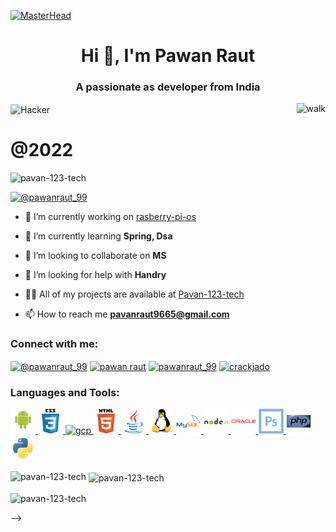 [![MasterHead](https://mir-s3-cdn-cf.behance.net/project_modules/max_1200/54b6c068097599.5b50bca476b9b.gif)](https://Pavan-123-tech.io)
<h1 align="center">Hi 👋, I'm Pawan Raut</h1>
<h3 align="center">A passionate as developer from India</h3>
<img align="center" alt="Hacker" width"400" src="https://c.tenor.com/esCBwJ7Tq4UAAAAC/pc-hack.gif"> 
<img align="right" alt="walk" width"10" src="https://i.gifer.com/origin/84/84d79f587caeee69caf306386ec3527d_w200.gif">

<h1>@2022</h1>

<p align="left"> <img src="https://komarev.com/ghpvc/?username=pavan-123-tech&label=Profile%20views&color=0e75b6&style=flat" alt="pavan-123-tech" /> </p>

<p align="left"> <a href="https://twitter.com/@pawanraut_99" target="blank"><img src="https://img.shields.io/twitter/follow/@pawanraut_99?logo=twitter&style=for-the-badge" alt="@pawanraut_99" /></a> </p>

- 🔭 I’m currently working on [rasberry-pi-os](https://github.com/Pavan-123-tech/raspberry-pi-os)

- 🌱 I’m currently learning **Spring, Dsa**

- 👯 I’m looking to collaborate on **MS**

- 🤝 I’m looking for help with **Handry**

- 👨‍💻 All of my projects are available at [Pavan-123-tech](Pavan-123-tech)

- 📫 How to reach me **pavanraut9665@gmail.com**

<h3 align="left">Connect with me:</h3>
<p align="left">
<a href="https://twitter.com/@pawanraut_99" target="blank"><img align="center" src="https://raw.githubusercontent.com/rahuldkjain/github-profile-readme-generator/master/src/images/icons/Social/twitter.svg" alt="@pawanraut_99" height="30" width="40" /></a>
<a href="https://linkedin.com/in/pawan raut" target="blank"><img align="center" src="https://raw.githubusercontent.com/rahuldkjain/github-profile-readme-generator/master/src/images/icons/Social/linked-in-alt.svg" alt="pawan raut" height="30" width="40" /></a>
<a href="https://instagram.com/pawanraut_99" target="blank"><img align="center" src="https://raw.githubusercontent.com/rahuldkjain/github-profile-readme-generator/master/src/images/icons/Social/instagram.svg" alt="pawanraut_99" height="30" width="40" /></a>
<a href="https://www.hackerrank.com/crackjado" target="blank"><img align="center" src="https://raw.githubusercontent.com/rahuldkjain/github-profile-readme-generator/master/src/images/icons/Social/hackerrank.svg" alt="crackjado" height="30" width="40" /></a>
</p>

<h3 align="left">Languages and Tools:</h3>
<p align="left"> <a href="https://developer.android.com" target="_blank" rel="noreferrer"> <img src="https://raw.githubusercontent.com/devicons/devicon/master/icons/android/android-original-wordmark.svg" alt="android" width="40" height="40"/> </a> <a href="https://www.w3schools.com/css/" target="_blank" rel="noreferrer"> <img src="https://raw.githubusercontent.com/devicons/devicon/master/icons/css3/css3-original-wordmark.svg" alt="css3" width="40" height="40"/> </a> <a href="https://cloud.google.com" target="_blank" rel="noreferrer"> <img src="https://www.vectorlogo.zone/logos/google_cloud/google_cloud-icon.svg" alt="gcp" width="40" height="40"/> </a> <a href="https://www.w3.org/html/" target="_blank" rel="noreferrer"> <img src="https://raw.githubusercontent.com/devicons/devicon/master/icons/html5/html5-original-wordmark.svg" alt="html5" width="40" height="40"/> </a> <a href="https://www.java.com" target="_blank" rel="noreferrer"> <img src="https://raw.githubusercontent.com/devicons/devicon/master/icons/java/java-original.svg" alt="java" width="40" height="40"/> </a> <a href="https://www.linux.org/" target="_blank" rel="noreferrer"> <img src="https://raw.githubusercontent.com/devicons/devicon/master/icons/linux/linux-original.svg" alt="linux" width="40" height="40"/> </a> <a href="https://www.mysql.com/" target="_blank" rel="noreferrer"> <img src="https://raw.githubusercontent.com/devicons/devicon/master/icons/mysql/mysql-original-wordmark.svg" alt="mysql" width="40" height="40"/> </a> <a href="https://nodejs.org" target="_blank" rel="noreferrer"> <img src="https://raw.githubusercontent.com/devicons/devicon/master/icons/nodejs/nodejs-original-wordmark.svg" alt="nodejs" width="40" height="40"/> </a> <a href="https://www.oracle.com/" target="_blank" rel="noreferrer"> <img src="https://raw.githubusercontent.com/devicons/devicon/master/icons/oracle/oracle-original.svg" alt="oracle" width="40" height="40"/> </a> <a href="https://www.photoshop.com/en" target="_blank" rel="noreferrer"> <img src="https://raw.githubusercontent.com/devicons/devicon/master/icons/photoshop/photoshop-line.svg" alt="photoshop" width="40" height="40"/> </a> <a href="https://www.php.net" target="_blank" rel="noreferrer"> <img src="https://raw.githubusercontent.com/devicons/devicon/master/icons/php/php-original.svg" alt="php" width="40" height="40"/> </a> <a href="https://www.python.org" target="_blank" rel="noreferrer"> <img src="https://raw.githubusercontent.com/devicons/devicon/master/icons/python/python-original.svg" alt="python" width="40" height="40"/> </a> </p>

<p><img align="left" src="https://github-readme-stats.vercel.app/api/top-langs?username=pavan-123-tech&show_icons=true&locale=en&layout=compact" alt="pavan-123-tech" /></p>

<p>&nbsp;<img align="center" src="https://github-readme-stats.vercel.app/api?username=pavan-123-tech&show_icons=true&locale=en" alt="pavan-123-tech" /></p>

<p><img align="center" src="https://github-readme-streak-stats.herokuapp.com/?user=pavan-123-tech&" alt="pavan-123-tech" /></p>

-->
